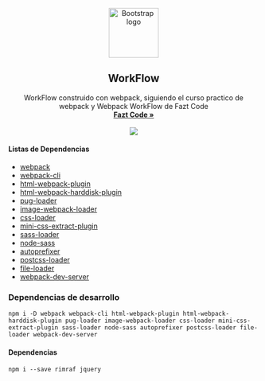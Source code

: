 <p align="center">
  <a href="https://getbootstrap.com/">
    <img src="https://res.cloudinary.com/yormian/image/upload/v1556061503/logo-plantilla.svg" alt="Bootstrap logo" width="100" height="100">
  </a>
</p>

<h2 align="center">WorkFlow</h2>

<p align="center">
  WorkFlow construido con webpack, siguiendo el curso practico de webpack y Webpack WorkFlow de Fazt Code
  <br>
  <a href="https://www.youtube.com/channel/UCMn28O1sQGochG94HdlthbA/videos"><strong>Fazt Code »</strong></a>
  <br>
  <br>

<img align="center" src="https://res.cloudinary.com/yormian/image/upload/v1556060900/logos.png">

#### Listas de Dependencias
- [webpack](https://github.com/webpack/webpack)
- [webpack-cli](https://www.npmjs.com/package/webpack-cli)
- [html-webpack-plugin](https://github.com/jantimon/html-webpack-plugin)
- [html-webpack-harddisk-plugin](https://github.com/jantimon/html-webpack-harddisk-plugin)
- [pug-loader](https://github.com/pugjs/pug-loader)
- [image-webpack-loader](https://github.com/tcoopman/image-webpack-loader#readme)
- [css-loader](https://github.com/webpack-contrib/css-loader)
- [mini-css-extract-plugin](https://github.com/webpack-contrib/mini-css-extract-plugin)
- [sass-loader](https://github.com/webpack-contrib/sass-loader)
- [node-sass](https://github.com/sass/node-sass)
- [autoprefixer](https://github.com/postcss/autoprefixer#readme)
- [postcss-loader](https://github.com/postcss/postcss-loader)
- [file-loader](https://github.com/webpack-contrib/file-loader)
- [webpack-dev-server](https://github.com/webpack/webpack-dev-server)

### Dependencias de desarrollo
```npm i -D webpack webpack-cli html-webpack-plugin html-webpack-harddisk-plugin pug-loader image-webpack-loader css-loader mini-css-extract-plugin sass-loader node-sass autoprefixer postcss-loader file-loader webpack-dev-server```

#### Dependencias 
```npm i --save rimraf jquery```